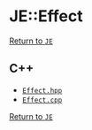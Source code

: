 # JE::Effect

[Return to `JE`](/docs/je.md)

## C++

- [`Effect.hpp`](/src/je/Effect.hpp)
- [`Effect.cpp`](/src/je/Effect.cpp)

[Return to `JE`](/docs/je.md)